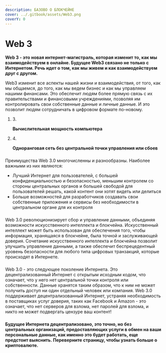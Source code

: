 ```yaml
---
description: БАЗОВО О БЛОКЧЕЙНЕ
cover: ../.gitbook/assets/Web3.png
coverY: 0
---
```


# Web 3

**Web 3 - это новая интернет-магистраль, которая изменит то, как мы взаимодействуем в онлайне. Будущее Web3 связано не только с Интернетом. Речь идет о том, как мы живем и как взаимодействуем друг с другом.**

Web3 изменит все аспекты нашей жизни и взаимодействия, от того, как мы общаемся, до того, как мы ведем бизнес и как мы управляем нашими финансами. Это обеспечит людям более прямую связь с их правительствами и финансовыми учреждениями, позволяя им контролировать свои собственные данные и личные данные. И это позволит людям сотрудничать в цифровом формате по-новому.

1.  3\.

    **Вычислительная мощность компьютера**
2.  4\.

    **Одноранговая сеть без центральной точки управления или сбоев**

### &#x20;<a href="#preimushestva" id="preimushestva"></a>

Преимущества Web 3.0 многочисленны и разнообразны. Наиболее важными из них являются:

* Лучший Интернет для пользователей, с большей конфиденциальностью и безопасностью, меньшим контролем со стороны центральных органов и большей свободой для пользователей решать, какой контент они хотят видеть или делиться
* Больше возможностей для разработчиков создавать свои собственные приложения и сервисы без необходимости в центральном органе для их контроля

### &#x20;<a href="#blokchein-+-iskusstvennyi-intellekt-ai-web-3.0" id="blokchein-+-iskusstvennyi-intellekt-ai-web-3.0"></a>

Web 3.0 революционизирует сбор и управление данными, объединяя возможности искусственного интеллекта и блокчейна. Искусственный интеллект может быть использован для обеспечения того, чтобы информация, хранящаяся в блокчейне, была точной и заслуживающей доверия. Сочетание искусственного интеллекта и блокчейна позволит улучшить управление данными, а также обеспечит беспрецедентный уровень безопасности для любого типа цифровых транзакций, которые происходят в Интернете.

### &#x20;<a href="#skazhite-net-cenzure" id="skazhite-net-cenzure"></a>

Web 3.0 - это следующее поколение Интернета. Это децентрализованный Интернет с открытым исходным кодом, что означает, что у него нет центральной точки контроля или собственности. Данные хранятся таким образом, что к ним не может получить доступ ни один отдельный человек или компания. Web 3.0 поддерживает децентрализованный Интернет, устраняя необходимость в поставщиках услуг доверия, таких как Facebook и Amazon - это означает, что нет серверов для взлома, нет паролей для взлома, и никто не может подвергать цензуре ваш контент!

### &#x20;<a href="#kratkoe-rezyume-prezhde-chem-my-pogovorim-o-kriptovalyute..." id="kratkoe-rezyume-prezhde-chem-my-pogovorim-o-kriptovalyute..."></a>

**Будущее Интернета децентрализовано, это точно, но без центральных организаций, предоставляющих услуги в обмен на ваши персональные данные, как именно это будет работать, еще предстоит выяснить. Переверните страницу, чтобы узнать больше о криптовалюте.**
